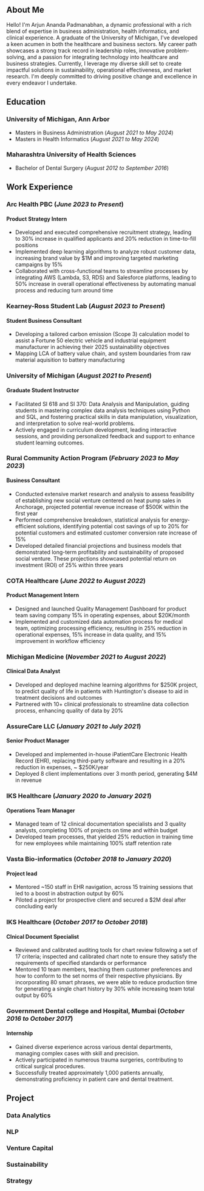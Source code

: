 ## About Me
Hello! I'm Arjun Ananda Padmanabhan, a dynamic professional with a rich blend of expertise in business administration, health informatics, and clinical experience. A graduate of the University of Michigan, I've developed a keen acumen in both the healthcare and business sectors. My career path showcases a strong track record in leadership roles, innovative problem-solving, and a passion for integrating technology into healthcare and business strategies. Currently, I leverage my diverse skill set to create impactful solutions in sustainability, operational effectiveness, and market research. I'm deeply committed to driving positive change and excellence in every endeavor I undertake.

## Education
### University of Michigan, Ann Arbor 
- Masters in Business Administration (_August 2021 to May 2024_)
- Masters in Health Informatics (_August 2021 to May 2024_)

### Maharashtra University of Health Sciences
- Bachelor of Dental Surgery (_August 2012 to September 2016_)

## Work Experience
### Arc Health PBC (_June 2023 to Present_)
#### Product Strategy Intern
- Developed and executed comprehensive recruitment strategy, leading to 30% increase in qualified applicants and 20% reduction in time-to-fill positions
- Implemented deep learning algorithms to analyze robust customer data, increasing brand value by $1M and improving targeted marketing campaigns by 15%
- Collaborated with cross-functional teams to streamline processes by integrating AWS (Lambda, S3, RDS) and Salesforce platforms, leading to 50% increase in overall operational effectiveness by automating manual process and reducing turn around time

### Kearney-Ross Student Lab (_August 2023 to Present_)
#### Student Business Consultant
- Developing a tailored carbon emission (Scope 3) calculation model to assist a Fortune 50 electric vehicle and industrial equipment manufacturer in achieving their 2025 sustainability objectives
- Mapping LCA of battery value chain, and system boundaries from raw material aquisition to battery manufacturing

### University of Michigan (_August 2021 to Present_)
#### Graduate Student Instructor
- Facilitated SI 618 and SI 370: Data Analysis and Manipulation, guiding students in mastering complex data analysis techniques using Python and SQL, and fostering practical skills in data manipulation, visualization, and interpretation to solve real-world problems.
- Actively engaged in curriculum development, leading interactive sessions, and providing personalized feedback and support to enhance student learning outcomes.

### Rural Community Action Program (_February 2023 to May 2023_)
#### Business Consultant
- Conducted extensive market research and analysis to assess feasibility of establishing new social venture centered on heat pump sales in Anchorage, projected potential revenue increase of $500K within the first year
- Performed comprehensive breakdown, statistical analysis for energy-efficient solutions, identifying potential cost savings of up to 20% for potential customers and estimated customer conversion rate increase of 15%
- Developed detailed financial projections and business models that demonstrated long-term
profitability and sustainability of proposed social venture. These projections showcased potential return on investment (ROI) of 25% within three years

### COTA Healthcare (_June 2022 to August 2022_)
#### Product Management Intern
- Designed and launched Quality Management Dashboard for product team saving company 15% in operating expenses, about $20K/month
- Implemented and customized data automation process for medical team, optimizing processing efficiency, resulting in 25% reduction in operational expenses, 15% increase in data quality, and 15% improvement in workflow efficiency

### Michigan Medicine (_November 2021 to August 2022_)
#### Clinical Data Analyst
- Developed and deployed machine learning algorithms for $250K project, to predict quality of life in patients with Huntington's disease to aid in treatment decisions and outcomes
- Partnered with 10+ clinical professionals to streamline data collection process, enhancing quality of data by 20%
  
### AssureCare LLC (_January 2021 to July 2021_)
#### Senior Product Manager 
- Developed and implemented in-house iPatientCare Electronic Health Record (EHR), replacing third-party software and resulting in a 20% reduction in expenses, ~ $250K/year
- Deployed 8 client implementations over 3 month period, generating $4M in revenue
  
### IKS Healthcare (_January 2020 to January 2021_)
#### Operations Team Manager
- Managed team of 12 clinical documentation specialists and 3 quality analysts, completing 100% of projects on time and within budget
- Developed team processes, that yielded 25% reduction in training time for new employees while maintaining 100% staff retention rate
  
### Vasta Bio-informatics (_October 2018 to January 2020_)
#### Project lead
- Mentored ~150 staff in EHR navigation, across 15 training sessions that led to a boost in
abstraction output by 60%
- Piloted a project for prospective client and secured a $2M deal after concluding early
  
### IKS Healthcare (_October 2017 to October 2018_)
#### Clnical Document Specialist
- Reviewed and calibrated auditing tools for chart review following a set of 17 criteria; inspected and
calibrated chart note to ensure they satisfy the requirements of specified standards or performance
- Mentored 10 team members, teaching them customer preferences and how to conform to the set norms of their respective physicians. By incorporating 80 smart phrases, we were able to reduce production time for generating a single chart history by 30% while increasing team total output by 60%

### Government Dental college and Hospital, Mumbai (_October 2016 to October 2017_)
#### Internship
- Gained diverse experience across various dental departments, managing complex cases with skill and precision. 
- Actively participated in numerous trauma surgeries, contributing to critical surgical procedures.
- Successfully treated approximately 1,000 patients annually, demonstrating proficiency in patient care and dental treatment.

## Project
### Data Analytics
### NLP
### Venture Capital
### Sustainability
### Strategy
  

